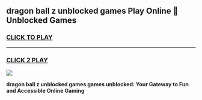 
## dragon ball z unblocked games Play Online 👋 Unblocked Games
<h3>
<a href="https://premium.freeplayer.one?title=dragon_ball_z_unblocked_games&ref=19F">CLICK TO PLAY</a></h3>
<hr>

<h3>
<a href="https://premium.freeplayer.one?title=dragon_ball_z_unblocked_games&ref=19F">CLICK 2 PLAY</a>
  
</h3>

<a href="https://premium.freeplayer.one?title=dragon_ball_z_unblocked_games&ref=19F"><img src="https://clearcache.store/games.png"></a>


**dragon ball z unblocked games games unblocked: Your Gateway to Fun and Accessible Online Gaming**
